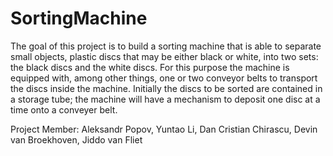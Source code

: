 # SortingMachine
The goal of this project is to build a sorting machine that is able to separate small objects, plastic discs that may be either black or white, into two sets: the black discs and the white discs. For this purpose the machine is equipped with, among other things, one or two conveyor belts to transport the discs inside the machine. Initially the discs to be sorted are contained in a storage tube; the machine will have a mechanism to deposit one disc at a time onto a conveyer belt. <br/>

Project Member: Aleksandr Popov, Yuntao Li, Dan Cristian Chirascu, 
Devin van Broekhoven, Jiddo van Fliet
